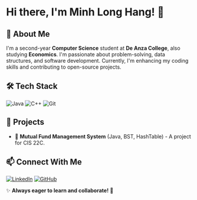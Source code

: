 # Hi there, I'm Minh Long Hang! 👋

## 🚀 About Me
I'm a second-year **Computer Science** student at **De Anza College**, also studying **Economics**. I'm passionate about problem-solving, data structures, and software development. Currently, I'm enhancing my coding skills and contributing to open-source projects.

## 🛠️ Tech Stack
![Java](https://img.shields.io/badge/Java-ED8B00?style=for-the-badge&logo=java&logoColor=white)
![C++](https://img.shields.io/badge/C++-00599C?style=for-the-badge&logo=c%2B%2B&logoColor=white)
![Git](https://img.shields.io/badge/Git-F05032?style=for-the-badge&logo=git&logoColor=white)

## 📌 Projects
- 🏦 **Mutual Fund Management System** (Java, BST, HashTable) - A project for CIS 22C.

## 📫 Connect With Me
[![LinkedIn](https://img.shields.io/badge/LinkedIn-0077B5?style=for-the-badge&logo=linkedin&logoColor=white)](https://www.linkedin.com/in/minh-long-hang-694712283/)
[![GitHub](https://img.shields.io/badge/GitHub-181717?style=for-the-badge&logo=github&logoColor=white)](https://github.com/minhlonghang)

✨ **Always eager to learn and collaborate!** 🚀

